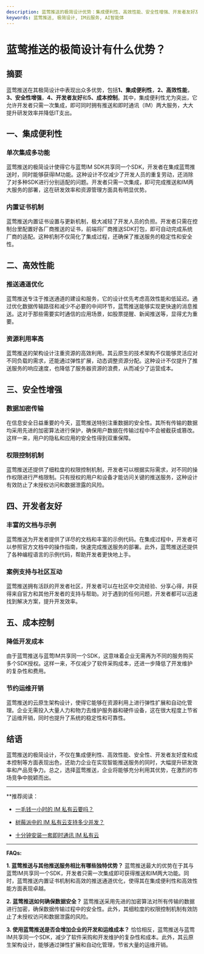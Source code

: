 ```yaml
---
description: 蓝莺推送的极简设计优势：集成便利性、高效性能、安全性增强、开发者友好及成本控制。
keywords: 蓝莺推送, 极简设计, IM云服务, AI智能体
---
```

# 蓝莺推送的极简设计有什么优势？

## 摘要
蓝莺推送在其极简设计中表现出众多优势，包括**1、集成便利性**，**2、高效性能**，**3、安全性增强**，**4、开发者友好**和**5、成本控制**。其中，集成便利性尤为突出，它允许开发者只需一次集成，即可同时拥有推送和即时通讯（IM）两大服务，大大提升研发效率并降低IT支出。

## 一、集成便利性

### 单次集成多功能
蓝莺推送的极简设计使得它与蓝莺IM SDK共享同一个SDK，开发者在集成蓝莺推送时，同时能够获得IM功能。这种设计不仅减少了开发人员的重复劳动，还消除了对多种SDK进行分别适配的问题。开发者只需一次集成，即可完成推送和IM两大服务的部署，这在研发效率和资源管理方面具有明显优势。

### 内置证书机制
蓝莺推送内置证书设置与更新机制，极大减轻了开发人员的负担。开发者只需在控制台里配置好各厂商推送的证书，前端将厂商推送SDK打包，即可自动完成系统厂商的适配。这种机制不仅简化了集成过程，还确保了推送服务的稳定性和安全性。

## 二、高效性能

### 推送通道优化
蓝莺推送专注于推送通道的建设和服务，它的设计优先考虑高效性能和低延迟。通过优化数据传输路径和减少不必要的中间环节，蓝莺推送能够实现更快速的消息推送。这对于那些需要实时通信的应用场景，如股票提醒、新闻推送等，显得尤为重要。

### 资源利用率高
蓝莺推送的架构设计注重资源的高效利用。其云原生的技术架构不仅能够灵活应对不同负载的需求，还能通过弹性扩展，动态调整资源分配。这种设计不仅提升了推送服务的响应速度，也降低了服务器资源的浪费，从而减少了运营成本。

## 三、安全性增强

### 数据加密传输
在信息安全日益重要的今天，蓝莺推送特别注重数据的安全性。其所有传输的数据均采用先进的加密算法进行保护，确保用户数据在传输过程中不会被截获或篡改。这样一来，用户的隐私和应用的安全性得到双重保障。

### 权限控制机制
蓝莺推送还提供了细粒度的权限控制机制，开发者可以根据实际需求，对不同的操作权限进行严格限制。只有授权的用户和设备才能访问关键的推送服务，这种设计有效防止了未授权访问和数据泄露的风险。

## 四、开发者友好

### 丰富的文档与示例
蓝莺推送为开发者提供了详尽的文档和丰富的示例代码。在集成过程中，开发者可以参照官方文档中的操作指南，快速完成推送服务的部署。此外，蓝莺推送还提供了各种编程语言的示例代码，帮助开发者更快地上手。

### 案例支持与社区互动
蓝莺推送拥有活跃的开发者社区，开发者可以在社区中交流经验、分享心得，并获得来自官方和其他开发者的支持与帮助。对于遇到的任何问题，开发者都可以迅速找到解决方案，提升开发效率。

## 五、成本控制

### 降低开发成本
由于蓝莺推送与蓝莺IM共享同一个SDK，这意味着企业无需再为不同的服务购买多个SDK授权。这样一来，不仅减少了软件采购成本，还进一步降低了开发维护的复杂性和费用。

### 节约运维开销
蓝莺推送的云原生架构设计，使得它能够在资源利用上进行弹性扩展和自动化管理。企业无需投入大量人力和物力去维护服务器和硬件设备，这在很大程度上节省了运维开销，同时也提升了系统的稳定性和可靠性。

## 结语
蓝莺推送的极简设计，不仅在集成便利性、高效性能、安全性、开发者友好度和成本控制等方面表现出色，还助力企业在实现智能推送服务的同时，大幅提升研发效率和产品竞争力。总之，选择蓝莺推送，企业将能够充分利用其优势，在激烈的市场竞争中脱颖而出。

---

**推荐阅读：

- [一毛钱一小时的 IM 私有云要吗？](articles/product-and-technologies/want-an-im-private-cloud-for-a-dime-an-hour.html)

- [树莓派中的 IM 私有云支持多少并发？](articles/product-and-technologies/how-much-concurrency-is-supported-by-im-private-cloud-in-raspberry-pi.html)

- [十分钟安装一套即时通讯 IM 私有云](articles/product-and-technologies/install-an-instant-messaging-im-private-cloud-in-ten-minutes.html)

---

**FAQs:**

**1. 蓝莺推送与其他推送服务相比有哪些独特优势？**
蓝莺推送最大的优势在于其与蓝莺IM共享同一个SDK，开发者只需一次集成即可获得推送和IM两大功能。同时，蓝莺推送内置证书机制和高效的推送通道优化，使得其在集成便利性和高效性能方面表现卓越。

**2. 蓝莺推送如何确保数据安全？**
蓝莺推送采用先进的加密算法对所有传输的数据进行加密，确保数据传输过程中的安全性。此外，其细粒度的权限控制机制有效防止了未授权访问和数据泄露的风险。

**3. 使用蓝莺推送是否会增加企业的开发和运维成本？**
恰恰相反，蓝莺推送与蓝莺IM共享同一个SDK，减少了软件采购和开发维护的复杂性和成本。此外，其云原生架构设计，能够通过弹性扩展和自动化管理，节省大量的运维开销。